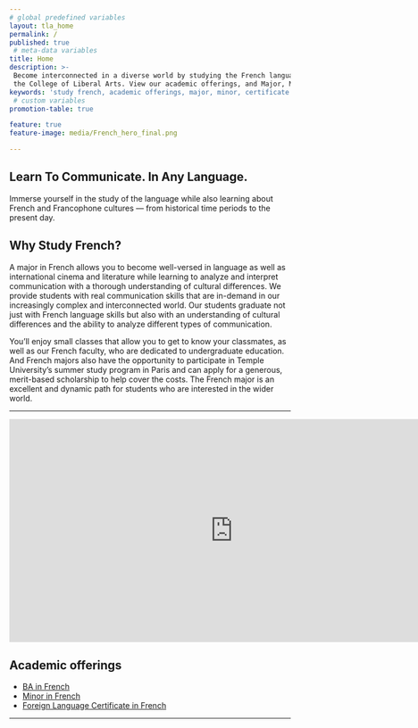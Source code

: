 ```yaml
---
# global predefined variables
layout: tla_home
permalink: /
published: true
 # meta-data variables
title: Home
description: >-
 Become interconnected in a diverse world by studying the French language and culture at Temple University in
 the College of Liberal Arts. View our academic offerings, and Major, Minor, or earn a Certificate in French.
keywords: 'study french, academic offerings, major, minor, certificate'
 # custom variables
promotion-table: true

feature: true
feature-image: media/French_hero_final.png

---
```

## Learn To Communicate. In Any Language.
Immerse yourself in the study of the language while also learning about French
and Francophone cultures — from historical time periods to the present day.

## Why Study French?
A major in French allows you to become well-versed in language as well as international cinema and literature while learning to analyze and interpret communication with a thorough understanding of cultural differences. We provide students with real communication skills that are in-demand in our increasingly complex and interconnected world. Our students graduate not just with French language skills but also with an understanding of cultural differences and the ability to analyze different types of communication.

You’ll enjoy small classes that allow you to get to know your classmates, as well as our French faculty, who are dedicated to undergraduate education. And French majors also have the opportunity to participate in Temple University’s summer study program in Paris and can apply for a generous, merit-based scholarship to help cover the costs. The French major is an excellent and dynamic path for students who are interested in the wider world.

 ___

<div align="center"><iframe width="800" height="400" src="https://www.youtube.com/embed/WmdjoATxzl0" frameborder="0" allow="autoplay; encrypted-media" allowfullscreen></iframe></div>

## Academic offerings

 - [BA in French](https://www.temple.edu/academics/degree-programs/french-major-la-fren-ba)
 - [Minor in French](https://bulletin.temple.edu/undergraduate/liberal-arts/french/minor-french/)
 - [Foreign Language Certificate in French](https://www.temple.edu/academics/degree-programs/french-certificate-undergraduate-la-fren-cr2%2B)
 
 ___
